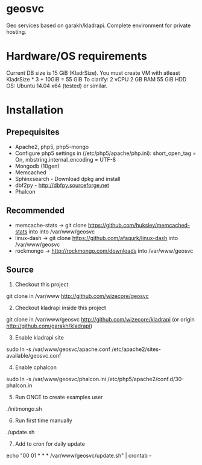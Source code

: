 geosvc
======

Geo services based on garakh/kladrapi. Complete environment for private hosting.

Hardware/OS requirements
===============

Current DB size is 15 GiB (KladrSize).
You must create VM with atleast KladrSize * 3 + 10GiB = 55 GiB
To clarify:
2 vCPU
2 GB RAM
55 GiB HDD
OS: Ubuntu 14.04 x64 (tested) or similar.

Installation
============

Prepequisites
---

- Apache2, php5, php5-mongo
- Configure php5 settings in (/etc/php5/apache/php.ini): short_open_tag = On, mbstring.internal_encoding = UTF-8
- Mongodb (10gen)
- Memcached
- Sphinxsearch - Download dpkg and install
- dbf2py - http://dbfpy.sourceforge.net
- Phalcon

Recommended
---
- memcache-stats -> git clone https://github.com/huksley/memcached-stats into  into /var/www/geosvc
- linux-dash -> git clone https://github.com/afaqurk/linux-dash into /var/www/geosvc
- rockmongo -> http://rockmongo.com/downloads into /var/www/geosvc

Source
---

1. Checkout this project

  git clone in /var/www http://github.com/wizecore/geosvc

2. Checkout kladrapi inside this project

  git clone in /var/www/geosvc http://github.com/wizecore/kladrapi (or origin http://github.com/garakh/kladrapi)

3. Enable kladrapi site

  sudo ln -s /var/www/geosvc/apache.conf /etc/apache2/sites-available/geosvc.conf

4. Enable cphalcon

  sudo ln -s /var/www/geosvc/phalcon.ini /etc/php5/apache2/conf.d/30-phalcon.in

5. Run ONCE to create examples user

  ./initmongo.sh

6. Run first time manually

  ./update.sh

7. Add to cron for daily update

  echo "00 01 * * * /var/www/geosvc/update.sh" | crontab -
